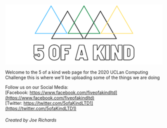 <img src="Facebook%20Banner.png" /><br/>

Welcome to the 5 of a kind web page for the 2020 UCLan Computing Challenge this is where we'll be uploading some of the things we are doing


Follow us on our Social Media: <br/>
<img scr ="f_logo_RBG-Hex-Blue_512.png" />[Facebook:  https://www.facebook.com/fiveofakindltd](https://www.facebook.com/fiveofakindltd)<br/>  <img scr=Twitter_Logo_Blue.png>[Twitter:  https://twitter.com/5ofaKindLTD1](https://twitter.com/5ofaKindLTD1)

###### Created by Joe Richards
